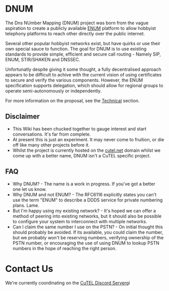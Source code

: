 # DNUM

The Dns NUmber Mapping (DNUM) project was born from the vague aspiration to create a publicly available [ENUM](https://datatracker.ietf.org/doc/html/rfc6116) platform to allow hobbyist telephony platforms to reach other directly over the public internet.

Several other popular hobbyist networks exist, but have quirks or use their own special sauce to function. The goal for DNUM is to use existing standards to provide simple, efficient and secure call routing - Namely SIP, ENUM, STIR/SHAKEN and DNSSEC.

Unfortunatly despite giving it some thought, a fully decentralised approach appears to be difficult to achive with the current vision of using certificates to secure and verify the various components. However, the ENUM specification supports delegation, which should allow for regional groups to operate semi-autonomously or independently.

For more information on the proposal, see the [Technical](./technical/index.md) section.

## Disclaimer

* This Wiki has been chucked together to gauge interest and start conversations. It's far from complete.
* At present this is just an experiment. It may never come to fruition, or die off like many other projects before it.
* Whilst the project is currently hosted on the [cutel.net](https://cutel.net) domain whilst we come up with a better name, DNUM isn't a CuTEL specific project.

## FAQ

* Why DNUM? - The name is a work in progress. If you've got a better one let us know.
* Why DNUM and not ENUM? - The RFC6116 explicitly states you can't use the term "ENUM" to describe a DDDS service for private numbering plans. Lame.
* But I'm happy using my existing network? - It's hoped we can offer a method of peering into existing networks, but it should also be possible to configure your system to interconnect with multiple networks. 
* Can I claim the same number I use on the PSTN? - On initial thought this should probably be avoided. If its available, you could claim the number, but we probably won't be reserving numbers, verifying ownership of the PSTN number, or encouraging the use of using DNUM to lookup PSTN numbers in the hope of reaching the right person.

# Contact Us

We're currently coordinating on the [CuTEL Discord Server](https://t.co/AixzjCUT9t)gi